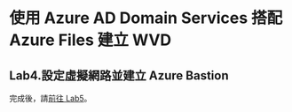 # 使用 Azure AD Domain Services 搭配 Azure Files 建立 WVD

## Lab4.設定虛擬網路並建立 Azure Bastion

 完成後，請[前往 Lab5](https://github.com/BrianHsing/Azure-Windows-Virtual-Desktop/blob/master/Lab5.md)。<br>